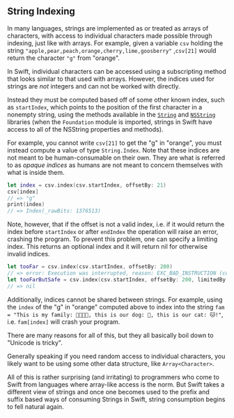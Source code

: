 ## String Indexing

In many languages, strings are implemented as or treated as arrays of characters, with access to individual characters made possible through indexing, just like with arrays. For example, given a variable `csv` holding the string `"apple,pear,peach,orange,cherry,lime,goosberry"` ,`csv[21]` would return the character `"g"` from "orange".

In Swift, individual characters can be accessed using a subscripting method that looks similar to that used with arrays. However, the indices used for strings are _not_ integers and can not be worked with directly.

Instead they must be computed based off of some other known index, such as `startIndex`, which points to the position of the first character in a nonempty string, using the methods available in the [`String`][string-docs] and [`NSString`][nsstring-docs] libraries (when the `Foundation` module is imported, strings in Swift have access to all of the NSString properties and methods).

For example, you cannot write `csv[21]` to get the "g" in "orange", you must instead compute a value of type `String.Index`. Note that these indices are not meant to be human-consumable on their own. They are what is referred to as _opaque indices_ as humans are not meant to concern themselves with what is inside them.

```swift
let index = csv.index(csv.startIndex, offsetBy: 21)
csv[index]
// => "g"
print(index)
// => Index(_rawBits: 1376513)
```

Note, however, that if the offset is not a valid index, i.e. if it would return the index before `startIndex` or after `endIndex` the operation will raise an error, crashing the program. To prevent this problem, one can specify a limiting index. This returns an optional index and it will return nil for otherwise invalid indices.

```swift
let tooFar = csv.index(csv.startIndex, offsetBy: 200)
// => error: Execution was interrupted, reason: EXC_BAD_INSTRUCTION (code=EXC_I386_INVOP, subcode=0x0).
let tooFarButSafe = csv.index(csv.startIndex, offsetBy: 200, limitedBy: csv.endIndex)
// => nil
```

Additionally, indices cannot be shared between strings. For example, using the `index` of the "g" in "orange" computed above to index into the string `fam = "This is my family: 👨‍👩‍👦‍👦, this is our dog: 🐶, this is our cat: 🐱!"`, i.e. `fam[index]` will crash your program.

There are many reasons for all of this, but they all basically boil down to "Unicode is tricky".

Generally speaking if you need random access to individual characters, you likely want to be using some other data structure, like `Array<Character>`.

All of this is rather surprising (and irritating) to programmers who come to Swift from languages where array-like access is the norm. But Swift takes a different view of strings and once one becomes used to the prefix and suffix based ways of consuming Strings in Swift, string consumption begins to fell natural again.

[string-docs]: https://developer.apple.com/documentation/swift/String
[nsstring-docs]: https://developer.apple.com/documentation/foundation/nsstring
